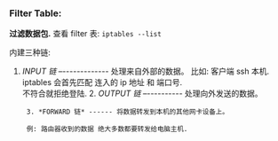 ### Filter Table:  
**过滤数据包.** 查看 filter 表: `iptables --list`

内建三种链:  

1. *INPUT 链* –------------- 处理来自外部的数据。
	比如: 客户端 ssh 本机.    
	iptables 会首先匹配 连入的 ip 地址 和 端口号.     
	不符合就拒绝登陆.
	2. *OUTPUT 链* –---------- 处理向外发送的数据。

		3. *FORWARD 链* ------ 将数据转发到本机的其他网卡设备上。
			 
		例: 路由器收到的数据 绝大多数都要转发给电脑主机.

